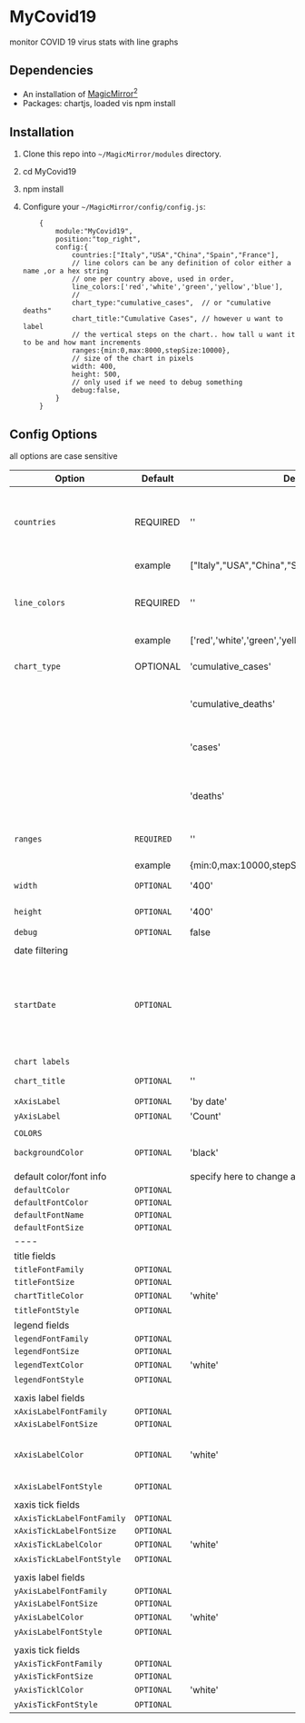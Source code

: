 # MyCovid19

monitor COVID 19 virus stats with line graphs



## Dependencies

* An installation of [MagicMirror<sup>2</sup>](https://github.com/MichMich/MagicMirror)
* Packages: chartjs, loaded vis npm install

## Installation

1. Clone this repo into `~/MagicMirror/modules` directory.
2. cd MyCovid19
3. npm install
4. Configure your `~/MagicMirror/config/config.js`:

    ```
		{
			module:"MyCovid19",
			position:"top_right",
			config:{
				countries:["Italy","USA","China","Spain","France"],
				// line colors can be any definition of color either a name ,or a hex string
				// one per country above, used in order,
				line_colors:['red','white','green','yellow','blue'],
				//				
				chart_type:"cumulative_cases",  // or "cumulative deaths"
				chart_title:"Cumulative Cases", // however u want to label
				// the vertical steps on the chart.. how tall u want it to be and how mant increments
				ranges:{min:0,max:8000,stepSize:10000},
				// size of the chart in pixels
			    width: 400,
			    height: 500,
			    // only used if we need to debug something
			    debug:false,
			}
		}
    ```

## Config Options

all options are case sensitive

| **Option** | **Default** | **Default** | **Info**
| --- | --- | --- | --- |
| `countries` | REQUIRED | '' | the list of countries for which you would like the chart to report |
||example | ["Italy","USA","China","Spain", "Germany"]|
| `line_colors` | REQUIRED | '' | an array of colors to represent the individual country data|
|| example| ['red','white','green','yellow','#34ebde','#34ebde']|
| `chart_type` | OPTIONAL | 'cumulative_cases' | cases reported by country |
|        |          |'cumulative_deaths' |  deaths reported by country |
|        |          |'cases' | new cases reported by day by country |
|        |          |'deaths' | new deaths reported by day by country |
| `ranges` | `REQUIRED` | ''| the Y axis size and step rate ) |
||example|	{min:0,max:10000,stepSize:2000}
| `width` | `OPTIONAL` | '400'  |  width of the output chart |
| `height` | `OPTIONAL`| '400' | height of the output chart |
| `debug` | `OPTIONAL` | false ||
|||||
| date filtering ||||
| `startDate`| `OPTIONAL` | | text data MM/DD/YYYY to start chart data , default is data decides beginning of chart|
|||||
| `chart labels`||||
| `chart_title`| `OPTIONAL` | '' | title over the chart data |
| `xAxisLabel`| `OPTIONAL` | 'by date' | |
| `yAxisLabel`| `OPTIONAL` | 'Count' | |
| |||||
| `COLORS`||||
| `backgroundColor` | `OPTIONAL` | 'black' | background of chart |
|||||
| default color/font info ||specify here to change all at once|
|`defaultColor`|`OPTIONAL`|||
|`defaultFontColor`|`OPTIONAL`|||
|`defaultFontName`|`OPTIONAL`|||
|`defaultFontSize`|`OPTIONAL`|||
|----||||
| title fields ||||
| `titleFontFamily`|`OPTIONAL`|||
|`titleFontSize`|`OPTIONAL`|||
|`chartTitleColor`|`OPTIONAL`|'white'||
|`titleFontStyle`| `OPTIONAL`|| 'bold', 'italic'|
|legend fields||||
|`legendFontFamily`|`OPTIONAL`|||
|`legendFontSize`|`OPTIONAL`|||
|`legendTextColor`|`OPTIONAL`|'white'||
|`legendFontStyle`| `OPTIONAL`|| 'bold', 'italic'|
|||||
|xaxis label fields||||
|`xAxisLabelFontFamily`|`OPTIONAL`|||
|`xAxisLabelFontSize`|`OPTIONAL`|||
|`xAxisLabelColor`|`OPTIONAL`|'white'|color of the label on the horizontal axes|
|`xAxisLabelFontStyle`| `OPTIONAL`|| 'bold', 'italic'|
|||||
|xaxis tick fields|||||
|`xAxisTickLabelFontFamily`|`OPTIONAL`|||
|`xAxisTickLabelFontSize`|`OPTIONAL`|||
|`xAxisTickLabelColor`| `OPTIONAL`|'white'| |
|`xAxisTickLabelFontStyle`| `OPTIONAL`|| 'bold', 'italic'|
|||||
|yaxis label fields||||
|`yAxisLabelFontFamily`|`OPTIONAL`|||
|`yAxisLabelFontSize`|`OPTIONAL`|||
|`yAxisLabelColor`| `OPTIONAL`|'white'| |
|`yAxisLabelFontStyle`| `OPTIONAL`|| 'bold', 'italic'|
|||||
|yaxis tick fields||||
|`yAxisTickFontFamily`|`OPTIONAL`|||
|`yAxisTickFontSize`|`OPTIONAL`|||
|`yAxisTicklColor`| `OPTIONAL`|'white'| |
|`yAxisTickFontStyle`| `OPTIONAL`|| 'bold', 'italic'|
